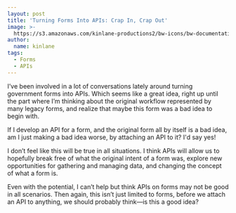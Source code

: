 ```yaml
---
layout: post
title: 'Turning Forms Into APIs: Crap In, Crap Out'
image: >-
  https://s3.amazonaws.com/kinlane-productions2/bw-icons/bw-documentation-interactive.png
author:
  name: kinlane
tags:
  - Forms
  - APIs
---
```

I’ve been involved in a lot of conversations lately around turning government forms into APIs. Which seems like a great idea, right up until the part where I’m thinking about the original workflow represented by many legacy forms, and realize that maybe this form was a bad idea to begin with.

If I develop an API for a form, and the original form all by itself is a bad idea, am I just making a bad idea worse, by attaching an API to it? I'd say yes!

I don’t feel like this will be true in all situations. I think APIs will allow us to hopefully break free of what the original intent of a form was, explore new opportunities for gathering and managing data, and changing the concept of what a form is.

Even with the potential, I can’t help but think APIs on forms may not be good in all scenarios. Then again, this isn’t just limited to forms, before we attach an API to anything, we should probably think—is this a good idea?